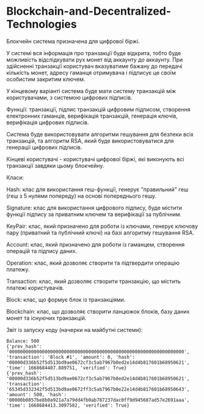 # Blockchain-and-Decentralized-Technologies

Блокчейн система призначена для цифрової біржі.

У системі вся інформація про транзакції буде відкрита, тобто буде можливість відслідкувати рух монет від аккаунту до аккаунту.
При здійсненні транзакції користувач вказуватиме бажану до передачі кількість монет, адресу гаманця отримувача і підписує це своїм особистим закритим ключем.

У кінцевому варіанті система буде мати систему транзакцій між користувачами, з системою цифрових підписів.

Функції: транзакції, підпис транзакцій цифровим підписом, створення електронних гаманців, верифікація транзакцій, генерація ключів, верифікація цифрових підписів.

Система буде використовувати алгоритми гешування для безпеки всіх транзакцій, та алгоритм RSA, який буде використовуватися для генерації цифрових підписів.

Кінцеві користувачі - користувачі цифрової біржі, які виконують всі транзакції завдяки цьому блокчейну.

Класи:

Hash: клас для використання геш-функції, генерує "правильний" геш (геш з 5 нулями попереду) на основі попереднього гешу.

Signature: клас для використання цифрового підпису, буде містити функції підпису за приватним ключем та верифікації за публічним.

KeyPair: клас, який призначено для роботи із ключами, генерує ключову пару (приватний та публічний ключі) на базі алгоритму гешування RSA.

Account: клас, який призначено для роботи із гаманцем, створення операцій та підпису даних.

Operation: клас, який дозволяє створити та підтвердити операцію платежу.

Transaction: клас, який дозволяє створити транзакцію, що містить платежі користувачів.

Block: клас, що формує блок із транзакціями.

Blockchain: клас, що дозволяє створити ланцюжок блоків, базу даних монет та існуючих транзакцій.


Звіт із запуску коду (начерки на майбутні системи):
```
Balance: 500
{'prev_hash': '0000000000000000000000000000000000000000000000000000000000000000', 'transaction': 'Block #1', 'amount': 0, 'hash': '00000d336b52f5d513bd9ae0672cf3c5ab7967b0ed2e14d4b817601b68950621', 'time': 1668684407.889751, 'verified': True}
{'prev_hash': '00000d336b52f5d513bd9ae0672cf3c5ab7967b0ed2e14d4b817601b68950621', 'transaction': '65345d332342f5d513bd9ae0672ff3c5ab7967b0e22e14d4b817601b68950643', 'amount': 500, 'hash': '00000b0857be8b0a921a7a79dd4fb0ab787237dac0ff9d945687ad57e2691aaa', 'time': 1668684413.3097582, 'verified': True}
```
